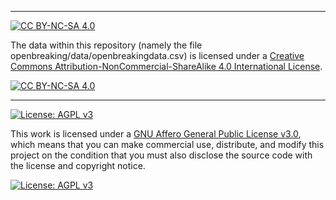 <description of repository purpose>

---

[![CC BY-NC-SA 4.0][cc-by-nc-sa-shield]][cc-by-nc-sa]

The data within this repository (namely the file openbreaking/data/openbreakingdata.csv) is licensed under a
[Creative Commons Attribution-NonCommercial-ShareAlike 4.0 International License][cc-by-nc-sa].

[![CC BY-NC-SA 4.0][cc-by-nc-sa-image]][cc-by-nc-sa]

[cc-by-nc-sa]: http://creativecommons.org/licenses/by-nc-sa/4.0/
[cc-by-nc-sa-image]: https://licensebuttons.net/l/by-nc-sa/4.0/88x31.png
[cc-by-nc-sa-shield]: https://img.shields.io/badge/License-CC%20BY--NC--SA%204.0-lightgrey.svg

---
  
[![License: AGPL v3](https://img.shields.io/badge/License-AGPL%20v3-blue.svg)](https://www.gnu.org/licenses/agpl-3.0)

This work is licensed under a [GNU Affero General Public License v3.0](https://www.gnu.org/licenses/agpl-3.0.html), which means that you can make commercial use, distribute, and modify this project on the condition that you must also disclose the source code with the license and copyright notice.

[![License: AGPL v3][agplv3-image]][agplv3]

[agplv3]: https://www.gnu.org/licenses/agpl-3.0.html
[agplv3-image]: https://www.gnu.org/graphics/agplv3-155x51.png
[agplv3-shield]: https://img.shields.io/badge/License-AGPL%20v3-blue.svg
